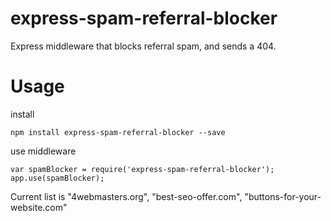 # express-spam-referral-blocker
Express middleware that blocks referral spam, and sends a 404.


# Usage

  install
  
    npm install express-spam-referral-blocker --save
  
  use middleware
  
    var spamBlocker = require('express-spam-referral-blocker');
    app.use(spamBlocker);


Current list is 
"4webmasters.org",
"best-seo-offer.com",
"buttons-for-your-website.com"	
